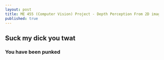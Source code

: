 ```yaml
---
layout: post
title: ME 455 (Computer Vision) Project - Depth Perception From 2D images
published: true
---
```

## Suck my dick you twat
### You have been punked
